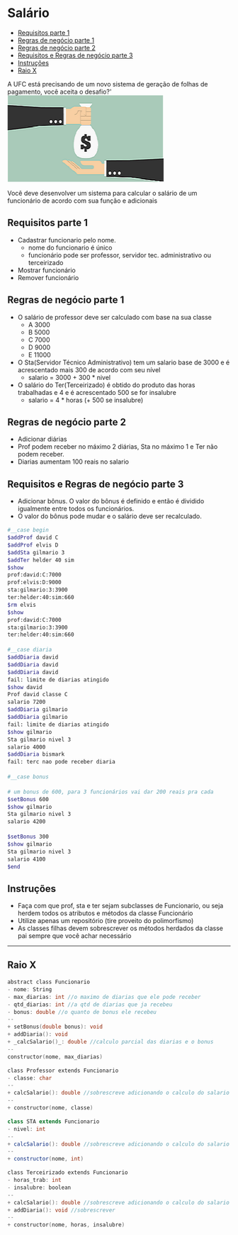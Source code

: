 # Salário
<!--TOC_BEGIN-->
- [Requisitos parte 1](#requisitos-parte-1)
- [Regras de negócio parte 1](#regras-de-negócio-parte-1)
- [Regras de negócio parte 2](#regras-de-negócio-parte-2)
- [Requisitos e Regras de negócio parte 3](#requisitos-e-regras-de-negócio-parte-3)
- [Instruções](#instruções)
- [Raio X](#raio-x)
<!--TOC_END-->

A UFC está precisando de um novo sistema de geração de folhas de pagamento, você aceita o desafio?'
![](figura.png)

Você deve desenvolver um sistema para calcular o salário de um funcionário de acordo com sua função e adicionais

## Requisitos parte 1

- Cadastrar funcionario pelo nome.
    - nome do funcionario é único
    - funcionário pode ser professor, servidor tec. administrativo ou terceirizado
- Mostrar funcionário
- Remover funcionário

## Regras de negócio parte 1

- O salário de professor deve ser calculado com base na sua classe
    - A 3000
    - B 5000
    - C 7000
    - D 9000
    - E 11000
- O Sta(Servidor Técnico Administrativo) tem um salario base de 3000 e é acrescentado mais 300 de acordo com seu nível
    - salario = 3000 + 300 * nivel
- O salário do Ter(Terceirizado) é obtido do produto das horas trabalhadas e 4
    e é acrescentado 500 se for insalubre
    - salario = 4 * horas (+ 500 se insalubre)

## Regras de negócio parte 2

- Adicionar diárias
- Prof podem receber no máximo 2 diárias, Sta no máximo 1 e Ter não podem receber.
- Diarias aumentam 100 reais no salario

## Requisitos e Regras de negócio parte 3

- Adicionar bônus. O valor do bônus é definido e então é dividido igualmente entre todos os funcionários.
- O valor do bônus pode mudar e o salário deve ser recalculado.

```bash
#__case begin
$addProf david C
$addProf elvis D
$addSta gilmario 3
$addTer helder 40 sim
$show
prof:david:C:7000
prof:elvis:D:9000
sta:gilmario:3:3900
ter:helder:40:sim:660
$rm elvis
$show
prof:david:C:7000
sta:gilmario:3:3900
ter:helder:40:sim:660

#__case diaria
$addDiaria david
$addDiaria david
$addDiaria david
fail: limite de diarias atingido
$show david
Prof david classe C
salario 7200
$addDiaria gilmario
$addDiaria gilmario
fail: limite de diarias atingido
$show gilmario
Sta gilmario nivel 3
salario 4000
$addDiaria bismark
fail: terc nao pode receber diaria

#__case bonus

# um bonus de 600, para 3 funcionários vai dar 200 reais pra cada
$setBonus 600
$show gilmario 
Sta gilmario nivel 3
salario 4200

$setBonus 300
$show gilmario
Sta gilmario nivel 3
salario 4100
$end
```

## Instruções

- Faça com que prof, sta e ter sejam subclasses de Funcionario, ou seja herdem todos os atributos e métodos da classe Funcionário
- Utilize apenas um repositório (tire proveito do polimorfismo)
- As classes filhas devem sobrescrever os métodos herdados da classe pai sempre que você achar necessário

***
## Raio X

```c
abstract class Funcionario
- nome: String
- max_diarias: int //o maximo de diarias que ele pode receber
- qtd_diarias: int //a qtd de diarias que ja recebeu
- bonus: double //o quanto de bonus ele recebeu
--
+ setBonus(double bonus): void
+ addDiaria(): void
+ _calcSalario()_: double //calculo parcial das diarias e o bonus
--
constructor(nome, max_diarias)
````

````c
class Professor extends Funcionario
- classe: char
--
+ calcSalario(): double //sobrescreve adicionando o calculo do salario
--
+ constructor(nome, classe)
````

````java
class STA extends Funcionario
- nivel: int
--
+ calcSalario(): double //sobrescreve adicionando o calculo do salario
--
+ constructor(nome, int)
````

````c
class Terceirizado extends Funcionario
- horas_trab: int
- insalubre: boolean
--
+ calcSalario(): double //sobrescreve adicionando o calculo do salario
+ addDiaria(): void //sobrescrever
--
+ constructor(nome, horas, insalubre)
````
